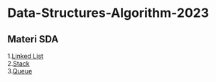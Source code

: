 # Data-Structures-Algorithm-2023


## Materi SDA 

1.[Linked List](https://github.com/AbdulHafidh-AI/Data-Structures-Algorithm-2023/tree/master/01-Linked-List) <br>
2.[Stack](https://github.com/AbdulHafidh-AI/Data-Structures-Algorithm-2023/tree/master/02-Stack) <br>
3.[Queue](https://github.com/AbdulHafidh-AI/Data-Structures-Algorithm-2023/tree/master/03-Queue)

